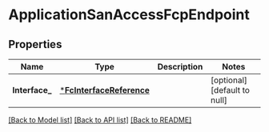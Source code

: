 # ApplicationSanAccessFcpEndpoint

## Properties
Name | Type | Description | Notes
------------ | ------------- | ------------- | -------------
**Interface_** | [***FcInterfaceReference**](fc_interface_reference.md) |  | [optional] [default to null]

[[Back to Model list]](../README.md#documentation-for-models) [[Back to API list]](../README.md#documentation-for-api-endpoints) [[Back to README]](../README.md)


